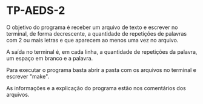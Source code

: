 # TP-AEDS-2

  O objetivo do programa é receber um arquivo de texto e escrever no terminal, de forma decrescente, a quantidade de repetições de palavras com 2 ou mais letras e que aparecem ao menos uma vez no arquivo.
  
  A saída no terminal é, em cada linha, a quantidade de repetições da palavra, um espaço em branco e a palavra.

  Para executar o programa basta abrir a pasta com os arquivos no terminal e escrever "make".
  
  As informações e a explicação do programa estão nos comentários dos arquivos.
